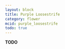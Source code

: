 ```yaml
---
layout: block
title: Purple Loosestrife
category: flower
mcid: purple_loosestrife
todo: true
---
```



**TODO**
